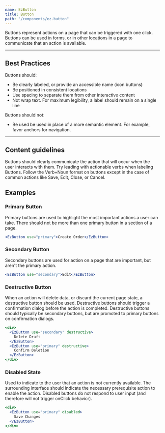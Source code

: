 ```yaml
---
name: EzButton
title: Button
path: "/components/ez-button"
---
```


Buttons represent actions on a page that can be triggered with one click. Buttons can be used in forms, or in other locations in a page to communicate that an action is available.

---

## Best Practices

Buttons should:

* Be clearly labeled, or provide an accessible name (icon buttons)
* Be positioned in consistent locations
* Use spacing to separate them from other interactive content
* Not wrap text. For maximum legibility, a label should remain on a single line

Buttons should not:

* Be used be used in place of a more semantic element. For example, favor anchors for navigation.

---

## Content guidelines

Buttons should clearly communicate the action that will occur when the user interacts with them. Try leading with actionable verbs when labeling Buttons. Follow the Verb+Noun format on buttons except in the case of common actions like Save, Edit, Close, or Cancel.

## Examples

### Primary Button

Primary buttons are used to highlight the most important actions a user can take. There should not be more than one primary button in a section of a page.

```jsx
<EzButton use="primary">Create Order</EzButton>
```

### Secondary Button

Secondary buttons are used for action on a page that are important, but aren't the primary action.

```jsx
<EzButton use="secondary">Edit</EzButton>
```

### Destructive Button

When an action will delete data, or discard the current page state, a destructive button should be used. Destructive buttons should trigger a confirmation dialog before the action is completed. Destructive buttons should typically be secondary buttons, but are promoted to primary buttons on confirmation dialogs.

```jsx
<div>
  <EzButton use="secondary" destructive>
    Delete Draft
  </EzButton>
  <EzButton use="primary" destructive>
    Confirm Deletion
  </EzButton>
</div>
```

### Disabled State

Used to indicate to the user that an action is not currently available. The surrounding interface should indicate the necessary prerequisite action to enable the action. Disabled buttons do not respond to user input (and therefore will not trigger onClick behavior).

```jsx
<div>
  <EzButton use="primary" disabled>
    Save Changes
  </EzButton>
</div>
```
